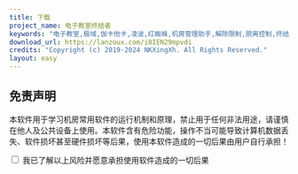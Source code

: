 ```yaml
---
title: 下载
project_name: 电子教室终结者
keywords: "电子教室,极域,伽卡他卡,凌波,红蜘蛛,机房管理助手,解除限制,脱离控制,终结者,脱控,破解,一键,秒杀"
download_url: https://lanzoux.com/i8IEN29mpvdi
credits: "Copyright (c) 2019-2024 NKXingXh. All Rights Reserved."
layout: easy
---
```


## 免责声明

本软件用于学习机房常用软件的运行机制和原理，禁止用于任何非法用途，请谨慎在他人及公共设备上使用。本软件含有危险功能，操作不当可能导致计算机数据丢失、软件损坏甚至硬件损坏等后果，使用本软件造成的一切后果由用户自行承担！

<div>
    <input type="checkbox" id="agreeCheckbox">
    <label for="agreeCheckbox">我已了解以上风险并愿意承担使用软件造成的一切后果</label>
</div>

<style>
    body > header > a:nth-child(3) {
        display: none;
    }
</style>

<script>
    document.getElementById('agreeCheckbox').addEventListener('change', function() {
        var downloadButton = document.querySelector('body > header > a:nth-child(3)');
        if (this.checked) {
            downloadButton.style.display = 'inline';
        } else {
            downloadButton.style.display = 'none';
        }
    });
</script>
